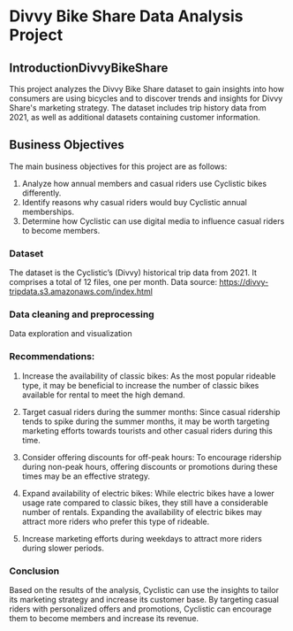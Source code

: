 # Divvy Bike Share Data Analysis Project
## IntroductionDivvyBikeShare
This project analyzes the Divvy Bike Share dataset to gain insights into how consumers are using bicycles and to discover trends and insights for Divvy Share's marketing strategy. The dataset includes trip history data from 2021, as well as additional datasets containing customer information.

## Business Objectives
The main business objectives for this project are as follows:

1) Analyze how annual members and casual riders use Cyclistic bikes differently.
2) Identify reasons why casual riders would buy Cyclistic annual memberships.
3) Determine how Cyclistic can use digital media to influence casual riders to become members.

### Dataset
The dataset is the Cyclistic’s (Divvy) historical trip data from 2021. It comprises a total of 12 files, one per month.
Data source: https://divvy-tripdata.s3.amazonaws.com/index.html


### Data cleaning and preprocessing
Data exploration and visualization


### Recommendations:

1) Increase the availability of classic bikes: As the most popular rideable type, it may be beneficial to increase the number of classic bikes available for rental to meet the high demand.

2) Target casual riders during the summer months: Since casual ridership tends to spike during the summer months, it may be worth targeting marketing efforts towards tourists and other casual riders during this time.

3) Consider offering discounts for off-peak hours: To encourage ridership during non-peak hours, offering discounts or promotions during these times may be an effective strategy.

4) Expand availability of electric bikes: While electric bikes have a lower usage rate compared to classic bikes, they still have a considerable number of rentals. Expanding the availability of electric bikes may attract more riders who prefer this type of rideable.

5) Increase marketing efforts during weekdays to attract more riders during slower periods.


### Conclusion
Based on the results of the analysis, Cyclistic can use the insights to tailor its marketing strategy and increase its customer base. By targeting casual riders with personalized offers and promotions, Cyclistic can encourage them to become members and increase its revenue.

